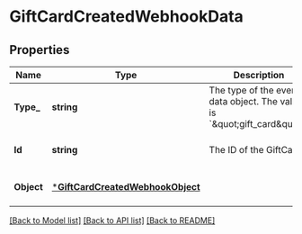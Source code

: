 # GiftCardCreatedWebhookData

## Properties
Name | Type | Description | Notes
------------ | ------------- | ------------- | -------------
**Type_** | **string** | The type of the event data object. The value is &#x60;\&quot;gift_card\&quot;&#x60;. | [optional] [default to null]
**Id** | **string** | The ID of the GiftCard. | [optional] [default to null]
**Object** | [***GiftCardCreatedWebhookObject**](GiftCardCreatedWebhookObject.md) |  | [optional] [default to null]

[[Back to Model list]](../README.md#documentation-for-models) [[Back to API list]](../README.md#documentation-for-api-endpoints) [[Back to README]](../README.md)

